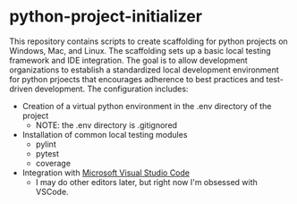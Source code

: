 # python-project-initializer

This repository contains scripts to create scaffolding for python projects on Windows, Mac, and Linux. The scaffolding sets up a basic local testing framework and IDE integration. The goal is to allow development organizations to establish a standardized local development environment for python prjoects that encourages adherence to best practices and test-driven development. The configuration includes:

* Creation of a virtual python environment in the .env directory of the project
  * NOTE: the .env directory is .gitignored
* Installation of common local testing modules
  * pylint
  * pytest
  * coverage
* Integration with [Microsoft Visual Studio Code](https://code.visualstudio.com/)
  * I may do other editors later, but right now I'm obsessed with VSCode.
